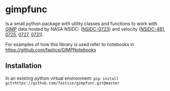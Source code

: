 # gimpfunc

Is a small python package with utility classes and functions to work with [GIMP](https://nsidc.org/data/measures/gimp) data hosted by NASA NSIDC: ([NSIDC-0723](https://nsidc.org/data/nsidc-0723)) and velocity ([NSIDC-481](https://nsidc.org/data/nsidc-0481), [0725](https://nsidc.org/data/nsidc-0725), [0727](https://nsidc.org/data/nsidc-0727), [0731](https://nsidc.org/data/nsidc-0731)).

For examples of how this library is used refer to notebooks in https://github.com/fastice/GIMPNotebooks

## Installation

In an existing python virtual environment: `pip install git+https://github.com/fastice/gimpfunc.git@master`
